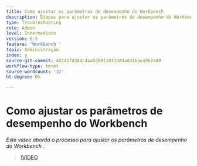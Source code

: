 ```yaml
---
title: Como ajustar os parâmetros de desempenho do Workbench
description: Etapas para ajustar os parâmetros de desempenho do Workbench
type: Troubleshooting
role: Admin
level: Intermediate
version: 6.5
feature: 'Workbench '
topic: Administração
index: y
source-git-commit: 462417d384c4aa5d99110f1b8dadd165ea9b2a49
workflow-type: tm+mt
source-wordcount: '32'
ht-degree: 6%

---
```



# Como ajustar os parâmetros de desempenho do Workbench

*Este vídeo aborda o processo para ajustar os parâmetros de desempenho do Workbench .*

>[!VIDEO](https://video.tv.adobe.com/v/335511?quality=9&learn=on)

